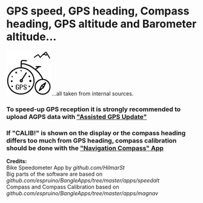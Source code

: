 # GPS speed, GPS heading, Compass heading, GPS altitude and Barometer altitude...

![](Hochrad120px.png)...all taken from internal sources.

### To speed-up GPS reception it is strongly recommended to upload AGPS data with ["Assisted GPS Update"](https://banglejs.com/apps/?id=assistedgps)

### If "CALIB!" is shown on the display or the compass heading differs too much from GPS heading, compass calibration should be done with the ["Navigation Compass" App](https://banglejs.com/apps/?id=magnav) 

**Credits:**<br>
Bike Speedometer App by <i>github.com/HilmarSt</i><br>
Big parts of the software are based on <i>github.com/espruino/BangleApps/tree/master/apps/speedalt</i><br>
Compass and Compass Calibration based on <i>github.com/espruino/BangleApps/tree/master/apps/magnav</i>
